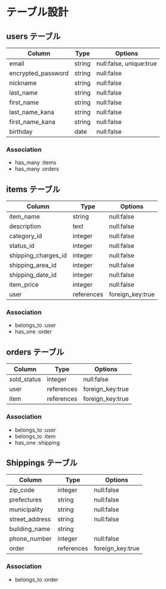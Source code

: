 # テーブル設計

## users テーブル

| Column             | Type    | Options                 |
|--------------------|---------|-------------------------|
| email              | string  | null:false, unique:true |
| encrypted_password | string  | null:false              |
| nickname           | string  | null:false              |
| last_name          | string  | null:false              |
| first_name         | string  | null:false              |
| last_name_kana     | string  | null:false              |
| first_name_kana    | string  | null:false              |
| birthday           | date    | null:false              |


### Association

- has_many :items
- has_many :orders

## items テーブル

| Column              | Type       | Options          |
|---------------------|------------|------------------|
| item_name           | string     | null:false       |
| description         | text       | null:false       |
| category_id         | integer    | null:false       |
| status_id           | integer    | null:false       |
| shipping_charges_id | integer    | null:false       |
| shipping_area_id    | integer    | null:false       |
| shipping_date_id    | integer    | null:false       |
| item_price          | integer    | null:false       |
| user                | references | foreign_key:true |


### Association

- belongs_to :user
- has_one :order

## orders テーブル

| Column      | Type       | Options          |
|-------------|------------|------------------|
| sold_status | integer    | null:false       |
| user        | references | foreign_key:true |
| item        | references | foreign_key:true |

### Association

- belongs_to :user
- belongs_to :item
- has_one :shipping

## Shippings テーブル

| Column         | Type       | Options          |
|----------------|------------|------------------|
| zip_code       | integer    | null:false       |
| prefectures    | string     | null:false       |
| municipality   | string     | null:false       |
| street_address | string     | null:false       |
| building_name  | string     |                  |
| phone_number   | integer    | null:false       |
| order          | references | foreign_key:true |


### Association

- belongs_to :order
